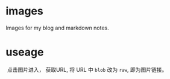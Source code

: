 # images
Images for my blog and markdown notes.
# useage
  点击图片进入， 获取URL, 将 URL 中 `blob` 改为 `raw`, 即为图片链接。
